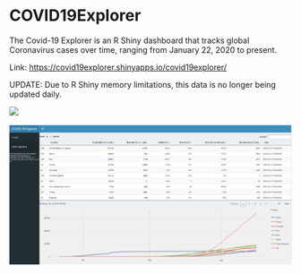 # COVID19Explorer
The Covid-19 Explorer is an R Shiny dashboard that tracks global Coronavirus cases over time, ranging from January 22, 2020 to present.

Link: https://covid19explorer.shinyapps.io/covid19explorer/

UPDATE: Due to R Shiny memory limitations, this data is no longer being updated daily.

![](images/ezgif.com-video-to-gif.gif.gif)

![](images/shinydash2.png)
